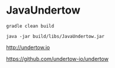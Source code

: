 # JavaUndertow

```
gradle clean build

java -jar build/libs/JavaUndertow.jar
```

http://undertow.io

https://github.com/undertow-io/undertow

